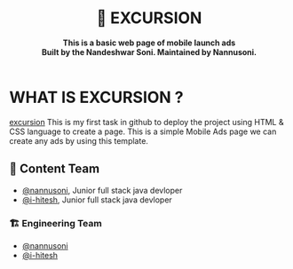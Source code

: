 <div align="center">
  <h1>📕 EXCURSION </h1>
  <strong>This is a basic web page of mobile launch ads</strong><br>
  <strong>Built by the Nandeshwar Soni. Maintained by Nannusoni.</strong>
</div>
<br>

# WHAT IS EXCURSION ? 

[excursion](https://nannusoni.github.io/excursion) This is my first task in github to deploy the project using HTML & CSS language to create a page.
This is a simple Mobile Ads page we can create any ads by using this template.

## 📝 Content Team

- [@nannusoni](https://github.com/nannusoni), Junior full stack java devloper
- [@i-hitesh](https://github.com/i-hitesh), Junior full stack java devloper

### 🏗 Engineering Team

- [@nannusoni](https://github.com/nannusoni)
- [@i-hitesh](https://github.com/i-hitesh)

